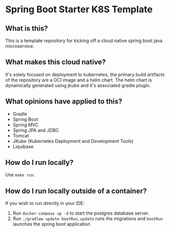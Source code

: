 # Spring Boot Starter K8S Template

## What is this?

This is a template repository for kicking off a cloud native spring boot java microservice.

## What makes this cloud native?

It's solely focused on deployment to kubernetes, the primary build artifacts of the repository are a OCI image and a helm chart. The helm chart is dynamically generated using jkube and it's associated gradle plugin.

## What opinions have applied to this?

- Gradle
- Spring Boot
- Spring MVC
- Spring JPA and JDBC
- Tomcat
- JKube (Kubernetes Deployment and Development Tools)
- Liquibase

## How do I run locally?

Use `make run`.

## How do I run locally outside of a container?

If you wish to run directly in your IDE:

1. Run `docker-compose up -d` to start the postgres database server.
2. Run `./gradlew update bootRun`, `update` runs the migrations and `bootRun` launches the spring boot application
